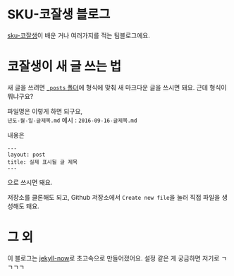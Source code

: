 # SKU-코잘생 블로그

[sku-코잘생](https://sku-coderface.slack.com)이 배운 거나 여러가지를 적는 팀블로그에요.

# 코잘생이 새 글 쓰는 법

새 글을 쓰려면 [`_posts` 폴더](https://github.com/sku-coderface/sku-coderface.github.io/tree/master/_posts)에 형식에 맞춰 새 마크다운 글을 쓰시면 돼요. 근데 형식이 뭐냐구요?

파일명은 이렇게 하면 되구요,<br/>
`년도-월-일-글제목.md` 예시 : `2016-09-16-글제목.md`

내용은<br/>
```
---
layout: post
title: 실제 표시될 글 제목
---
```
으로 쓰시면 돼요.

저장소를 클론해도 되고, Github 저장소에서 `Create new file`을 눌러 직접 파일을 생성해도 돼요.

# 그 외

이 블로그는 [jekyll-now](https://github.com/barryclark/jekyll-now)로 초고속으로 만들어졌어요. 설정 같은 게 궁금하면 저기로 ㄱㄱㄱㄱ
